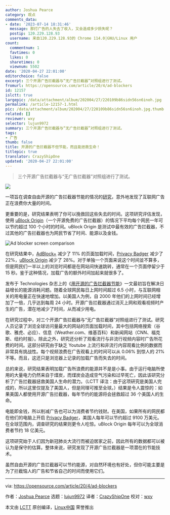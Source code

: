 ```yaml
---
author: Joshua Pearce
category: 观点
comments_data:
- date: '2023-07-14 18:31:46'
  message: 那打广告的人失去了收入，又会造成多少损失呢？
  postip: 120.229.128.93
  username: 来自120.229.128.93的 Chrome 114.0|GNU/Linux 用户
count:
  commentnum: 1
  favtimes: 0
  likes: 0
  sharetimes: 0
  viewnum: 5502
date: '2020-04-27 22:01:00'
editorchoice: false
excerpt: 三个开源广告拦截器与“无广告拦截器”对照组进行了测试。
fromurl: https://opensource.com/article/20/4/ad-blockers
id: 12157
islctt: true
largepic: /data/attachment/album/202004/27/220109b86sidn56sn6inoh.jpg
permalink: /article-12157-1.html
pic: /data/attachment/album/202004/27/220109b86sidn56sn6inoh.jpg.thumb.jpg
related: []
reviewer: wxy
selector: lujun9972
summary: 三个开源广告拦截器与“无广告拦截器”对照组进行了测试。
tags:
- 广告
thumb: false
title: 开源的广告拦截器不但节能，而且能拯救生命！
titlepic: true
translator: CrazyShipOne
updated: '2020-04-27 22:01:00'
---
```



> 
> 三个开源广告拦截器与“无广告拦截器”对照组进行了测试。
> 
> 
> 


![](/data/attachment/album/202004/27/220109b86sidn56sn6inoh.jpg)


一项旨在调查自由开源的广告拦截器节能的情况的[研究](https://www.mdpi.com/2227-7080/8/2/18)，意外地发现了互联网广告正在浪费你大量的时间。


更重要的是，研究结果表明了你可以挽救回这些失去的时间。这项研究评估发现，使用 [uBlock Origin](https://github.com/gorhill/uBlock)（一个开源免费的广告拦截器）的情况下平均每个网民一年可以节约超过 100 个小时的时间。uBlock Origin 是测试中最有效的广告拦截器，不过其他的广告拦截器也为网民节省了时间、能源以及金钱。


![Ad blocker screen comparison](/data/attachment/album/202004/27/220334mpd5pijgaxgp5xql.png "Ad blocker screen comparison")


在研究结果中，[AdBlock+](https://adblockplus.org/) 减少了 11% 的页面加载时间，[Privacy Badger](https://privacybadger.org/) 减少了 22%，[uBlock Origin](https://github.com/gorhill/uBlock) 减少了 28%。对于单独一个页面来说这个时间並不算多，但是网民们一半以上的浏览时间都是在网站间快速跳转，通常在一个页面停留少于 15 秒。鉴于这种情况，加载广告的额外时间加起来就很多了。


发布于 Technologies 杂志上的《[用开源的广告拦截器节能](https://www.academia.edu/42434401/Energy_Conservation_with_Open_Source_Ad_Blockers)》一文最初旨在解决日益增长的能源消耗问题。随着全球网民每日上网时间超过 6.5 小时，与互联网相关的用电量正在快速地增加。以美国人为例，自 2000 年他们的上网时间已经增加了一倍，几乎达到每周 24 小时。开源广告拦截器通过消灭上网和观看视频时产生的广告，潜在地减少了时间，从而减少用电。


在研究过程中，对三个开源广告拦截器与“无广告拦截器”对照组进行了测试。研究人员记录了浏览全球访问量最大的网站的页面加载时间，其中包括网络搜索（谷歌、雅虎、必应）、信息（Weather.com、维基百科）和新闻网站（CNN、福克斯、纽约时报）。除此之外，研究还分析了观看流行与非流行视频内容时广告所花费的时间。这部分研究由于缺乏 Youtube 上流行和非流行内容观看比例的数据而非常具有挑战性。每个视频浪费在广告观看上的时间可以从 0.06% 到惊人的 21% 不等。而且，这还只是浏览器上记录的加载广告而失去的时间。


总的来说，研究结果表明加载广告所浪费的能源并不是是小事。由于运行电脑所使用的大量电力仍然来自于煤炭，而煤炭会造成空气污染和过早死亡，因此该研究分析了广告拦截器拯救美国人生命的潜力。（LCTT 译注：由于这项研究是美国人完成的，所以这里仅提及了美国人，但是同理可推至全球。）结果是令人震惊的：如果美国人都使用开源广告拦截器，每年节约的能源将会拯救超过 36 个美国人的生命。


电能即金钱，所以削减广告也可以为消费者节约钱财。在美国，如果所有的网民都在他们的电脑上开启 [Privacy Badger](https://privacybadger.org/)，美国人每年可以节约超过 9100 万美元。在全球范围内，调查研究的结果则更令人吃惊。uBlock Origin 每年可以为全球消费者节约 18 亿美元。


这项研究始于人们因为新冠肺炎大流行而被迫居家之前，因此所有的数据都可以被认为是保守的估算。整体来说，研究发现了开源广告拦截器是一项潜在的节能技术。


虽然自由开源的广告拦截器可以节约能源，对自然环境也有好处，但你可能主要是为了拦截恼人的广告和节省自己的时间而使用它们。




---


via: <https://opensource.com/article/20/4/ad-blockers>


作者：[Joshua Pearce](https://opensource.com/users/jmpearce) 选题：[lujun9972](https://github.com/lujun9972) 译者：[CrazyShipOne](https://github.com/CrazyShipOne) 校对：[wxy](https://github.com/wxy)


本文由 [LCTT](https://github.com/LCTT/TranslateProject) 原创编译，[Linux中国](https://linux.cn/) 荣誉推出